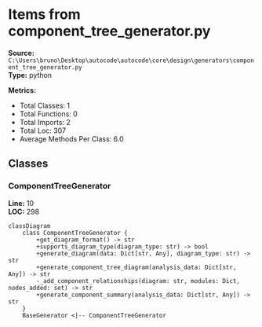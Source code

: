 # Items from component_tree_generator.py

**Source:** `C:\Users\bruno\Desktop\autocode\autocode\core\design\generators\component_tree_generator.py`  
**Type:** python

**Metrics:**
- Total Classes: 1
- Total Functions: 0
- Total Imports: 2
- Total Loc: 307
- Average Methods Per Class: 6.0

## Classes

### ComponentTreeGenerator

**Line:** 10  
**LOC:** 298  

```mermaid
classDiagram
    class ComponentTreeGenerator {
        +get_diagram_format() -> str
        +supports_diagram_type(diagram_type: str) -> bool
        +generate_diagram(data: Dict[str, Any], diagram_type: str) -> str
        +generate_component_tree_diagram(analysis_data: Dict[str, Any]) -> str
        -_add_component_relationships(diagram: str, modules: Dict, nodes_added: set) -> str
        +generate_component_summary(analysis_data: Dict[str, Any]) -> str
    }
    BaseGenerator <|-- ComponentTreeGenerator

```

